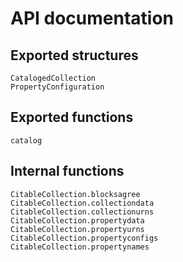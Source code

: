 # API documentation

## Exported structures

```@docs
CatalogedCollection
PropertyConfiguration
```

## Exported functions

```@docs
catalog
```

## Internal functions

```@docs
CitableCollection.blocksagree
CitableCollection.collectiondata
CitableCollection.collectionurns
CitableCollection.propertydata
CitableCollection.propertyurns
CitableCollection.propertyconfigs
CitableCollection.propertynames

```